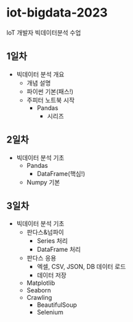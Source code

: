 # iot-bigdata-2023
IoT 개발자 빅데이터분석 수업

## 1일차
- 빅데이터 분석 개요
    - 개념 설명
    - 파이썬 기본(패스!)
    - 주피터 노트북 시작
        - Pandas
            - 시리즈

## 2일차
- 빅데이터 분석 기초
    - Pandas
        - DataFrame(핵심!)
    - Numpy 기본

## 3일차
- 빅데이터 분석 기초
    - 판다스&넘파이
        - Series 처리
        - DataFrame 처리
    - 판다스 응용
        - 엑셀, CSV, JSON, DB 데이터 로드
        - 데이터 저장
    - Matplotlib
    - Seaborn
    - Crawling
        - BeautifulSoup
        - Selenium